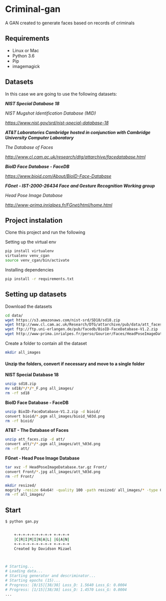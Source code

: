 # Criminal-gan

A GAN created to generate faces based on records of criminals

## Requirements
* Linux or Mac
* Python 3.6
* Pip
* imagemagick

## Datasets

In this case we are going to use the following datasets:

***NIST Special Database 18***

*NIST Mugshot Identification Database (MID)*

*https://www.nist.gov/srd/nist-special-database-18*

***AT&T Laboratories Cambridge hosted in conjunction with Cambridge University Computer Laboratory***

*The Database of Faces*

*http://www.cl.cam.ac.uk/research/dtg/attarchive/facedatabase.html*

***BioID Face Database - FaceDB***

*https://www.bioid.com/About/BioID-Face-Database*

***FGnet - IST-2000-26434 Face and Gesture Recognition Working group***

*Head Pose Image Database*

*http://www-prima.inrialpes.fr/FGnet/html/home.html*


## Project instalation
Clone this project and run the following

Setting up the virtual env
```bash
pip install virtualenv
virtualenv venv_cgan
source venv_cgan/bin/activate
```

Installing dependencies
```bash
pip install -r requirements.txt
```

## Setting up datasets

Download the datasets
```bash
cd data/
wget https://s3.amazonaws.com/nist-srd/SD18/sd18.zip
wget http://www.cl.cam.ac.uk/Research/DTG/attarchive/pub/data/att_faces.zip
wget ftp://ftp.uni-erlangen.de/pub/facedb/BioID-FaceDatabase-V1.2.zip
wget http://www-prima.inrialpes.fr/perso/Gourier/Faces/HeadPoseImageDatabase.tar.gz
```

Create a folder to contain all the dataset
```bash
mkdir all_images
```

#### Unzip the folders, convert if necessary and move to a single folder


**NIST Special Database 18**
```bash
unzip sd18.zip
mv sd18/*/*/*_F.png all_images/
rm -rf sd18
```

**BioID Face Database - FaceDB**
```bash
unzip BioID-FaceDatabase-V1.2.zip -d bioid/
convert bioid/*.pgm all_images/bioid_%03d.png
rm -rf bioid/
```

**AT&T - The Database of Faces**
```bash
unzip att_faces.zip -d att/
convert att/*/*.pgm all_images/att_%03d.png
rm -rf att/
```

**FGnet - Head Pose Image Database**
```bash
tar xvz -f HeadPoseImageDatabase.tar.gz Front/
convert Front/*.jpg all_images/att_%03d.png
rm -rf Front/
```

```bash
mkdir resized/
mogrify -resize 64x64! -quality 100 -path resized/ all_images/* -type Grayscale
rm -rf all_images/
```

## Start 

```bash
$ python gan.py


	+-+-+-+-+-+-+-+-+ +-+-+-+
	|C|R|I|M|I|N|A|L| |G|A|N|
	+-+-+-+-+-+-+-+-+ +-+-+-+
	Created by Davidson Mizael
	


# Starting...
# Loading data...
# Starting generator and descriminator...
# Starting epochs (15)...
# Progress: [0/15][38/38] Loss_D: 1.5640 Loss_G: 0.0004
# Progress: [1/15][38/38] Loss_D: 1.4570 Loss_G: 0.0004
...
```